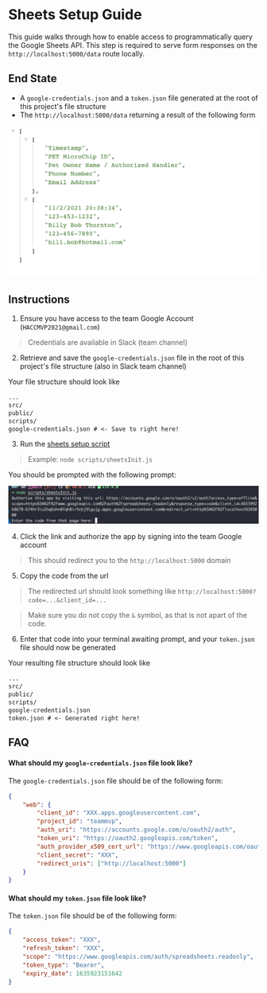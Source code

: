 # Sheets Setup Guide

This guide walks through how to enable access to programmatically query the Google Sheets API. This step is required to serve form responses on the `http://localhost:5000/data` route locally.

## End State
* A `google-credentials.json` and a `token.json` file generated at the root of this project's file structure
* The `http://localhost:5000/data` returning a result of the following form

![Example Response Image](imgs/example-response.png)


## Instructions
1. Ensure you have access to the team Google Account (`HACCMVP2021@gmail.com`)
> Credentials are available in Slack (team channel)
2. Retrieve and save the `google-credentials.json` file in the root of this project's file structure (also in Slack team channel)

Your file structure should look like
```
...
src/
public/
scripts/
google-credentials.json # <- Save to right here!
```
3. Run the [sheets setup script](../../scripts/sheetsInit.js)
> Example: `node scripts/sheetsInit.js`

You should be prompted with the following prompt:

![Example Authorize Prompt](imgs/example-authorize-prompt.png)

4. Click the link and authorize the app by signing into the team Google account
> This should redirect you to the `http://localhost:5000` domain

5. Copy the code from the url
> The redirected url should look something like `http://localhost:5000?code=...&client_id=...`

> Make sure you do not copy the `&` symbol, as that is not apart of the code.

6. Enter that code into your terminal awaiting prompt, and your `token.json` file should now be generated

Your resulting file structure should look like
```
...
src/
public/
scripts/
google-credentials.json
token.json # <- Generated right here!
```

## FAQ

#### What should my `google-credentials.json` file look like?
The `google-credentials.json` file should be of the following form:

```json
{
    "web": {
        "client_id": "XXX.apps.googleusercontent.com",
        "project_id": "teammvp",
        "auth_uri": "https://accounts.google.com/o/oauth2/auth",
        "token_uri": "https://oauth2.googleapis.com/token",
        "auth_provider_x509_cert_url": "https://www.googleapis.com/oauth2/v1/certs",
        "client_secret": "XXX",
        "redirect_uris": ["http://localhost:5000"]
    }
}
```

#### What should my `token.json` file look like?
The `token.json` file should be of the following form:

```json
{
    "access_token": "XXX",
    "refresh_token": "XXX",
    "scope": "https://www.googleapis.com/auth/spreadsheets.readonly",
    "token_type": "Bearer",
    "expiry_date": 1635923151642
}
```
